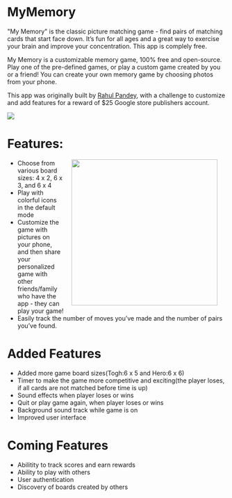 # MyMemory

"My Memory" is the classic picture matching game - find pairs of matching cards that start face down. 
It’s fun for all ages and a great way to exercise your brain and improve your concentration. This app is complely free.

My Memory is a customizable memory game, 100% free and open-source. Play one of the pre-defined games, 
or play a custom game created by you or a friend! You can create your own memory game by choosing photos from your phone.

This app was originally built by [Rahul Pandey](https://github.com/rpandey1234/MyMemory), with a challenge to customize and add features for a reward of $25 Google store publishers account.

<img src="https://github.com/codesuperstarr/MyMemory/blob/master/memorymedia/memgame snapshots.png">

# Features:

<img src="https://github.com/codesuperstarr/MyMemory/blob/master/memory-game-demo.gif" width="336" align="right" hspace="20">

- Choose from various board sizes: 4 x 2, 6 x 3, and 6 x 4
- Play with colorful icons in the default mode
- Customize the game with pictures on your phone, 
and then share your personalized game with other friends/family who have the app - they can play your game!
- Easily track the number of moves you’ve made and the number of pairs you’ve found.

# Added Features
- Added more game board sizes(Togh:6 x 5 and Hero:6 x 6)
- Timer to make the game more competitive and exciting(the player loses, if all cards are not matched before time is up)
- Sound effects when player loses or wins
- Quit or play game again, when player loses or wins
- Background sound track while game is on
- Improved user interface

# Coming Features
- Abilitity to track scores and earn rewards
- Ability to play with others
- User authentication
- Discovery of boards created by others
